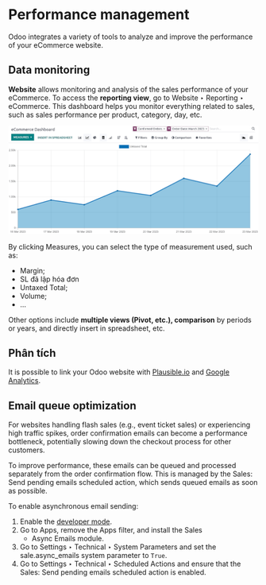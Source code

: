 # Performance management

Odoo integrates a variety of tools to analyze and improve the performance of your eCommerce
website.

## Data monitoring

**Website** allows monitoring and analysis of the sales performance of your eCommerce. To access the
**reporting view**, go to Website ‣ Reporting ‣ eCommerce. This dashboard helps
you monitor everything related to sales, such as sales performance per product, category, day, etc.

![Performance reporting of eCommerce](../../../_images/reporting1.png)

By clicking Measures, you can select the type of measurement used, such as:

- Margin;
- SL đã lập hóa đơn
- Untaxed Total;
- Volume;
- ...

Other options include **multiple views (Pivot, etc.), comparison** by periods or years, and directly
insert in spreadsheet, etc.

## Phân tích

It is possible to link your Odoo website with [Plausible.io](../website/reporting/analytics.md#analytics-plausible) and
[Google Analytics](../website/reporting/analytics.md#analytics-google-analytics).

<a id="ecommerce-performance-email-queue"></a>

## Email queue optimization

For websites handling flash sales (e.g., event ticket sales) or experiencing high traffic spikes,
order confirmation emails can become a performance bottleneck, potentially slowing down the checkout
process for other customers.

To improve performance, these emails can be queued and processed separately from the order
confirmation flow. This is managed by the Sales: Send pending emails scheduled action,
which sends queued emails as soon as possible.

To enable asynchronous email sending:

1. Enable the [developer mode](../../general/developer_mode.md).
2. Go to Apps, remove the Apps filter, and install the Sales
   - Async Emails module.
3. Go to Settings ‣ Technical ‣ System Parameters and set the
   sale.async_emails system parameter to `True`.
4. Go to Settings ‣ Technical ‣ Scheduled Actions and ensure that the
   Sales: Send pending emails scheduled action is enabled.
